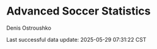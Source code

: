 # Advanced Soccer Statistics
Denis Ostroushko

<!-- gfm -->

Last successful data update: 2025-05-29 07:31:22 CST
